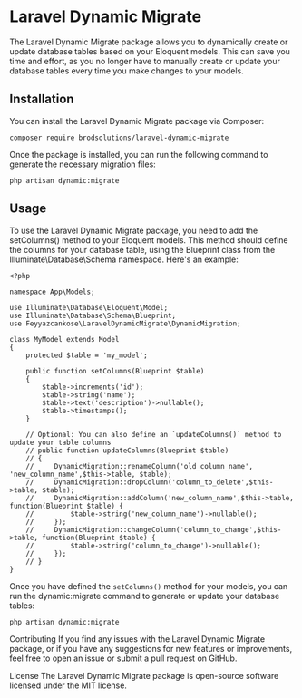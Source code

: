 # Laravel Dynamic Migrate

The Laravel Dynamic Migrate package allows you to dynamically create or update database tables based on your Eloquent models. This can save you time and effort, as you no longer have to manually create or update your database tables every time you make changes to your models.

## Installation
You can install the Laravel Dynamic Migrate package via Composer:

```composer require brodsolutions/laravel-dynamic-migrate```

Once the package is installed, you can run the following command to generate the necessary migration files:

```
php artisan dynamic:migrate
```
## Usage
To use the Laravel Dynamic Migrate package, you need to add the setColumns() method to your Eloquent models. This method should define the columns for your database table, using the Blueprint class from the Illuminate\Database\Schema namespace. Here's an example:

```
<?php

namespace App\Models;

use Illuminate\Database\Eloquent\Model;
use Illuminate\Database\Schema\Blueprint;
use Feyyazcankose\LaravelDynamicMigrate\DynamicMigration;

class MyModel extends Model
{
    protected $table = 'my_model';

    public function setColumns(Blueprint $table)
    {
        $table->increments('id');
        $table->string('name');
        $table->text('description')->nullable();
        $table->timestamps();
    }

    // Optional: You can also define an `updateColumns()` method to update your table columns
    // public function updateColumns(Blueprint $table)
    // {
    //     DynamicMigration::renameColumn('old_column_name', 'new_column_name',$this->table, $table);
    //     DynamicMigration::dropColumn('column_to_delete',$this->table, $table);
    //     DynamicMigration::addColumn('new_column_name',$this->table, function(Blueprint $table) {
    //         $table->string('new_column_name')->nullable();
    //     });
    //     DynamicMigration::changeColumn('column_to_change',$this->table, function(Blueprint $table) {
    //         $table->string('column_to_change')->nullable();
    //     });
    // }
}
```

Once you have defined the ```setColumns()``` method for your models, you can run the dynamic:migrate command to generate or update your database tables:

```
php artisan dynamic:migrate
```
Contributing
If you find any issues with the Laravel Dynamic Migrate package, or if you have any suggestions for new features or improvements, feel free to open an issue or submit a pull request on GitHub.

License
The Laravel Dynamic Migrate package is open-source software licensed under the MIT license.





